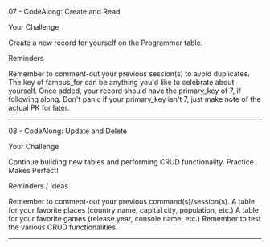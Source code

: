 07 - CodeAlong: Create and Read

Your Challenge

Create a new record for yourself on the Programmer table.

Reminders

Remember to comment-out your previous session(s) to avoid duplicates.
The key of famous_for can be anything you'd like to celebrate about yourself.
Once added, your record should have the primary_key of 7, if following along.
Don't panic if your primary_key isn't 7, just make note of the actual PK for later.

***************************************

08 - CodeAlong: Update and Delete

Your Challenge

Continue building new tables and performing CRUD functionality.
Practice Makes Perfect!

Reminders / Ideas

Remember to comment-out your previous command(s)/session(s).
A table for your favorite places (country name, capital city, population, etc.)
A table for your favorite games (release year, console name, etc.)
Remember to test the various CRUD functionalities.

***********************************
